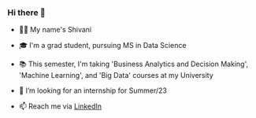 ### Hi there 👋

- 🙋‍♀️ My name's Shivani

- 🎓 I'm a grad student, pursuing MS in Data Science

- 📚 This semester, I'm taking 'Business Analytics and Decision Making', 'Machine Learning', and 'Big Data' courses at my University 

<!-- - 🌱 I’m currently learning 'Data Science Fundamentals with Python and SQL Specialization' from IBM -->

- 👀 I’m looking for an internship for Summer/23 

<!-- - 💞️ I’m looking to collaborate on ... -->
- 📫 Reach me via [LinkedIn]( https://www.linkedin.com/in/shivani-t/)

<!---
skylar17/skylar17 is a ✨ special ✨ repository because its `README.md` (this file) appears on your GitHub profile.
You can click the Preview link to take a look at your changes.
--->





<!--
**skylar17/skylar17** is a ✨ _special_ ✨ repository because its `README.md` (this file) appears on your GitHub profile.

Here are some ideas to get you started:

- 🔭 I’m currently working on ...
- 🌱 I’m currently learning ...
- 👯 I’m looking to collaborate on ...
- 🤔 I’m looking for help with ...
- 💬 Ask me about ...
- 📫 How to reach me: ...
- 😄 Pronouns: ...
- ⚡ Fun fact: ...
-->
